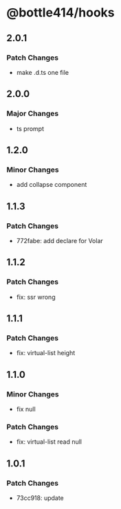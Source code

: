 # @bottle414/hooks

## 2.0.1

### Patch Changes

-   make .d.ts one file

## 2.0.0

### Major Changes

-   ts prompt

## 1.2.0

### Minor Changes

-   add collapse component

## 1.1.3

### Patch Changes

-   772fabe: add declare for Volar

## 1.1.2

### Patch Changes

-   fix: ssr wrong

## 1.1.1

### Patch Changes

-   fix: virtual-list height

## 1.1.0

### Minor Changes

-   fix null

### Patch Changes

-   fix: virtual-list read null

## 1.0.1

### Patch Changes

-   73cc918: update
